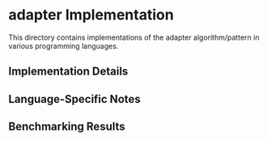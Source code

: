 # adapter Implementation

This directory contains implementations of the adapter algorithm/pattern in various programming languages.

## Implementation Details

## Language-Specific Notes

## Benchmarking Results

